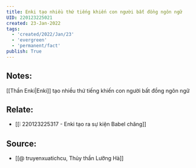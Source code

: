 ```yaml
---
title: Enki tạo nhiều thứ tiếng khiến con người bất đồng ngôn ngữ
UID: 220123225021
created: 23-Jan-2022
tags:
  - 'created/2022/Jan/23'
  - 'evergreen'
  - 'permanent/fact'
publish: True
---
```

## Notes:
[[Thần Enki|Enki]] tạo nhiều thứ tiếng khiến con người bất đồng ngôn ngữ

## Relate:
- [[❕ 220123225317 - Enki tạo ra sự kiện Babel chăng]]
## Source:
- [[@ truyenxuatichcu, Thủy thần Lưỡng Hà]]



